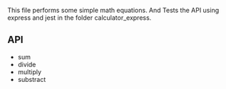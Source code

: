 This file performs some simple math equations.
And Tests the API using express and jest in the folder calculator_express.

## API

- sum
- divide
- multiply
- substract
